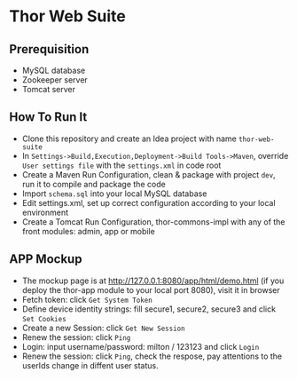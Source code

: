 # Thor Web Suite

## Prerequisition
* MySQL database
* Zookeeper server
* Tomcat server

## How To Run It
* Clone this repository and create an Idea project with name `thor-web-suite`
* In `Settings->Build,Execution,Deployment->Build Tools->Maven`, override `User settings file` with the `settings.xml` in code root
* Create a Maven Run Configuration, clean & package with project `dev`, run it to compile and package the code
* Import `schema.sql` into your local MySQL database
* Edit settings.xml, set up correct configuration according to your local environment
* Create a Tomcat Run Configuration, thor-commons-impl with any of the front modules: admin, app or mobile

## APP Mockup
* The mockup page is at http://127.0.0.1:8080/app/html/demo.html (if you deploy the thor-app module to your local port 8080), visit it in browser
* Fetch token: click `Get System Token`
* Define device identity strings: fill secure1, secure2, secure3 and click `Set Cookies`
* Create a new Session: click `Get New Session`
* Renew the session: click `Ping`
* Login: input username/password: milton / 123123 and click `Login`
* Renew the session: click `Ping`, check the respose, pay attentions to the userIds change in diffent user status. 